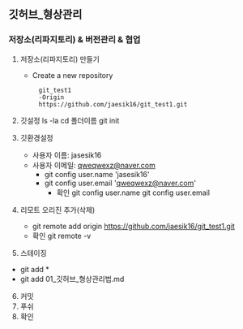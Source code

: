 ## 깃허브_형상관리


### 저장소(리파지토리) & 버전관리 & 협업
1. 저장소(리파지토리) 만들기
   - Create a new repository
   ``````Create a new repository
        git_test1
        -Origin
        https://github.com/jaesik16/git_test1.git
   ``````
2. 깃설정
    ls -la
    cd 폴더이름
    git init

3. 깃환경설정
    - 사용자 이름: jasesik16
    - 사용자 이메일: qweqwexz@naver.com
      * git config user.name 'jasesik16'
      * git config user.email 'qweqwexz@naver.com'
        * 확인
             git config user.name
             git config user.email
4. 리모트 오리진 추가(삭제)
   - git remote add origin https://github.com/jaesik16/git_test1.git
   * 확인
    git remote -v
5. 스테이징
  - git add *
  - git add 01_깃허브_형상관리법.md
6. 커밋
7. 푸쉬
8. 확인

